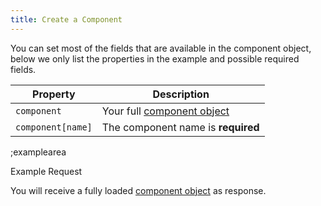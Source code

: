 ```yaml
---
title: Create a Component
---
```


You can set most of the fields that are available in the component object, below we only list the properties in the example and possible required fields. 

| Property | Description |
|---|---|
| `component` | Your full [component object](#core-resources/components/the-component-object) |
| `component[name]` | The component name is **required** |

;examplearea

Example Request

<RequestExample url="https://mapi.storyblok.com/v1/spaces/656/components/" httpMethod="POST" :requestObject='{"component":{"name":"teaser","display_name":"Teaser","schema":{"title":{"type":"text","pos":0},"image":{"type":"image","pos":1}},"is_root":false,"is_nestable":true}}'></RequestExample>

You will receive a fully loaded [component object](#core-resources/components/the-component-object) as response.
